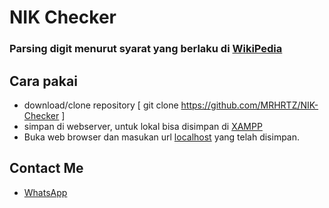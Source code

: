 # NIK Checker

### Parsing digit menurut syarat yang berlaku di <a href="https://id.wikipedia.org/wiki/Nomor_Induk_Kependudukan" target="_blank">WikiPedia</a>

## Cara pakai
- download/clone repository [ git clone https://github.com/MRHRTZ/NIK-Checker ]
- simpan di webserver, untuk lokal bisa disimpan di <a href="https://www.apachefriends.org/download.html" target="_blank">XAMPP</a>
- Buka web browser dan masukan url <a href="http://localhost/NIK-Checker" target="_blank">localhost</a> yang telah disimpan.

## Contact Me
- <a href="https://wa.me/6285559038021">WhatsApp</a>
